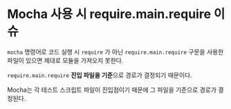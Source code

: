 # Mocha 사용 시 require.main.require 이슈

```mocha``` 명령어로 코드 실행 시 ```require``` 가 아닌 ```require.main.require``` 구문을 사용한 파일이 있으면 제대로 모듈을 가져오지 못한다.

```require.main.require``` **진입 파일을 기준**으로 경로가 결정되기 때문이다.

Mocha는 각 테스트 스크립트 파일이 진입점이기 때문에 그 파일을 기준으로 경로가 결정된다.
